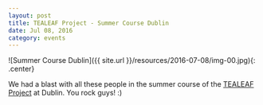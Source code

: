 ```yaml
---
layout: post
title: TEALEAF Project - Summer Course Dublin
date: Jul 08, 2016
category: events
---
```


![Summer Course Dublin]({{ site.url }}/resources/2016-07-08/img-00.jpg){: .center}

We had a blast with all these people in the summer course of the [TEALEAF Project][1] at Dublin. You rock guys! :)

[1]: https://sites.google.com/a/tealeaf-project.eu/tealeaf-project/summer-course-dublin-1